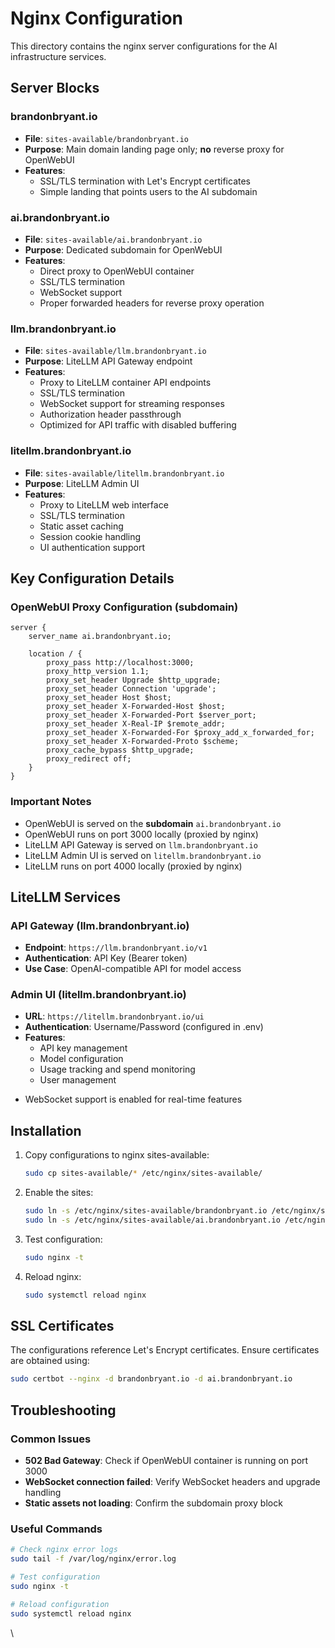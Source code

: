 # Nginx Configuration

This directory contains the nginx server configurations for the AI infrastructure services.

## Server Blocks

### brandonbryant.io
- **File**: `sites-available/brandonbryant.io`
- **Purpose**: Main domain landing page only; **no** reverse proxy for OpenWebUI
- **Features**:
  - SSL/TLS termination with Let's Encrypt certificates
  - Simple landing that points users to the AI subdomain

### ai.brandonbryant.io  
- **File**: `sites-available/ai.brandonbryant.io`
- **Purpose**: Dedicated subdomain for OpenWebUI
- **Features**:
  - Direct proxy to OpenWebUI container
  - SSL/TLS termination
  - WebSocket support
  - Proper forwarded headers for reverse proxy operation

### llm.brandonbryant.io
- **File**: `sites-available/llm.brandonbryant.io`
- **Purpose**: LiteLLM API Gateway endpoint
- **Features**:
  - Proxy to LiteLLM container API endpoints
  - SSL/TLS termination
  - WebSocket support for streaming responses
  - Authorization header passthrough
  - Optimized for API traffic with disabled buffering

### litellm.brandonbryant.io
- **File**: `sites-available/litellm.brandonbryant.io`
- **Purpose**: LiteLLM Admin UI
- **Features**:
  - Proxy to LiteLLM web interface
  - SSL/TLS termination
  - Static asset caching
  - Session cookie handling
  - UI authentication support

## Key Configuration Details

### OpenWebUI Proxy Configuration (subdomain)
```nginx
server {
    server_name ai.brandonbryant.io;

    location / {
        proxy_pass http://localhost:3000;
        proxy_http_version 1.1;
        proxy_set_header Upgrade $http_upgrade;
        proxy_set_header Connection 'upgrade';
        proxy_set_header Host $host;
        proxy_set_header X-Forwarded-Host $host;
        proxy_set_header X-Forwarded-Port $server_port;
        proxy_set_header X-Real-IP $remote_addr;
        proxy_set_header X-Forwarded-For $proxy_add_x_forwarded_for;
        proxy_set_header X-Forwarded-Proto $scheme;
        proxy_cache_bypass $http_upgrade;
        proxy_redirect off;
    }
}
````

### Important Notes

* OpenWebUI is served on the **subdomain** `ai.brandonbryant.io`
* OpenWebUI runs on port 3000 locally (proxied by nginx)
* LiteLLM API Gateway is served on `llm.brandonbryant.io`
* LiteLLM Admin UI is served on `litellm.brandonbryant.io`
* LiteLLM runs on port 4000 locally (proxied by nginx)

## LiteLLM Services

### API Gateway (llm.brandonbryant.io)
- **Endpoint**: `https://llm.brandonbryant.io/v1`
- **Authentication**: API Key (Bearer token)
- **Use Case**: OpenAI-compatible API for model access

### Admin UI (litellm.brandonbryant.io)
- **URL**: `https://litellm.brandonbryant.io/ui`
- **Authentication**: Username/Password (configured in .env)
- **Features**:
  - API key management
  - Model configuration
  - Usage tracking and spend monitoring
  - User management
* WebSocket support is enabled for real-time features

## Installation

1. Copy configurations to nginx sites-available:

   ```bash
   sudo cp sites-available/* /etc/nginx/sites-available/
   ```

2. Enable the sites:

   ```bash
   sudo ln -s /etc/nginx/sites-available/brandonbryant.io /etc/nginx/sites-enabled/
   sudo ln -s /etc/nginx/sites-available/ai.brandonbryant.io /etc/nginx/sites-enabled/
   ```

3. Test configuration:

   ```bash
   sudo nginx -t
   ```

4. Reload nginx:

   ```bash
   sudo systemctl reload nginx
   ```

## SSL Certificates

The configurations reference Let's Encrypt certificates. Ensure certificates are obtained using:

```bash
sudo certbot --nginx -d brandonbryant.io -d ai.brandonbryant.io
```

## Troubleshooting

### Common Issues

* **502 Bad Gateway**: Check if OpenWebUI container is running on port 3000
* **WebSocket connection failed**: Verify WebSocket headers and upgrade handling
* **Static assets not loading**: Confirm the subdomain proxy block

### Useful Commands

```bash
# Check nginx error logs
sudo tail -f /var/log/nginx/error.log

# Test configuration
sudo nginx -t

# Reload configuration
sudo systemctl reload nginx
```

\